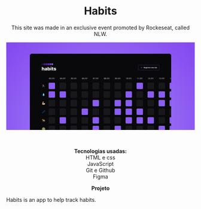 <h1 align="center"> Habits </h1>
<p align="center">
This site was made in an exclusive event promoted by Rockeseat, called NLW.<br/>
</p>
<p align="center">
<img alt="nlw" src="./assets/Cover.jpg">
</p>
<br>
<p align="center">
<strong> Tecnologias usadas:
</strong><br>
HTML e css<br>
JavaScript<br>
Git e Github<br>
Figma<br>
<p align="center"><strong>Projeto</p></strong>
Habits is an app to help track habits.
</p>


